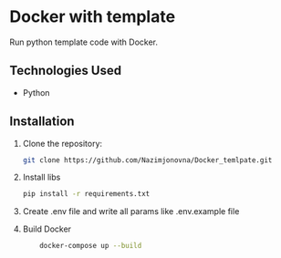 # Docker with template

Run python template code with Docker.

## Technologies Used

- Python

## Installation

1. Clone the repository:
   ```bash
   git clone https://github.com/Nazimjonovna/Docker_temlpate.git

2. Install libs
    ```bash
    pip install -r requirements.txt

3. Create .env file and write all params like .env.example file

4. Build Docker
   ```bash
       docker-compose up --build

